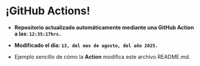 # ¡GitHub Actions!
* **Repositorio actualizado automáticamente mediante una GitHub Action a las: `12:35:17hrs.`**
* **Modificado el día: `13, del mes de agosto, del año 2025.`**

* Ejemplo sencillo de cómo la **Action** modifica este archivo README.md.
